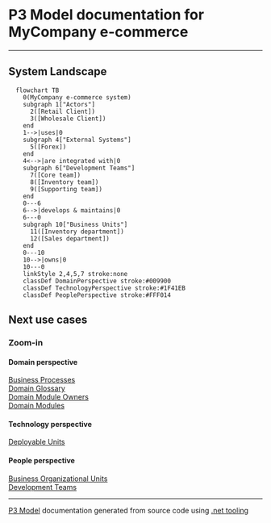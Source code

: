 ﻿
# P3 Model documentation for MyCompany e-commerce


---



## System Landscape

```mermaid
  flowchart TB
    0(MyCompany e-commerce system)
    subgraph 1["Actors"]
      2([Retail Client])
      3([Wholesale Client])
    end
    1-->|uses|0
    subgraph 4["External Systems"]
      5([Forex])
    end
    4<-->|are integrated with|0
    subgraph 6["Development Teams"]
      7([Core team])
      8([Inventory team])
      9([Supporting team])
    end
    0---6
    6-->|develops & maintains|0
    6---0
    subgraph 10["Business Units"]
      11([Inventory department])
      12([Sales department])
    end
    0---10
    10-->|owns|0
    10---0
    linkStyle 2,4,5,7 stroke:none
    classDef DomainPerspective stroke:#009900
    classDef TechnologyPerspective stroke:#1F41EB
    classDef PeoplePerspective stroke:#FFF014
```

## Next use cases


### Zoom-in


#### Domain perspective

[Business Processes](Domain/Processes/BusinessProcesses.md)  
[Domain Glossary](Domain/Glossary.md)  
[Domain Module Owners](Domain/Modules/ModuleOwners.md)  
[Domain Modules](Domain/Modules/Modules.md)  

#### Technology perspective

[Deployable Units](Technology/DeployableUnits/DeployableUnits.md)  

#### People perspective

[Business Organizational Units](People/BusinessOrganizationalUnits/BusinessOrganizationalUnits.md)  
[Development Teams](People/DevelopmentTeams/DevelopmentTeams.md)  

---

[P3 Model](https://github.com/P3-model/P3-model) documentation generated from source code using [.net tooling](https://github.com/P3-model/P3-model-dotnet)